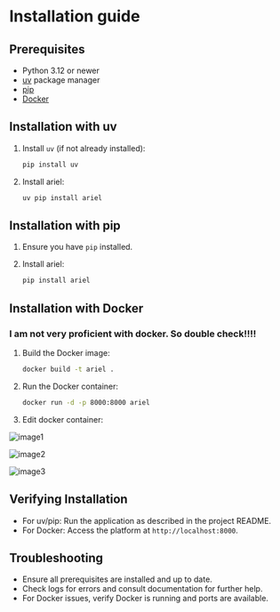 <!-- TODO:
1. check docker section
2. add images to docker section -->
# Installation guide

## Prerequisites

- Python 3.12 or newer
- [uv](https://github.com/astral-sh/uv) package manager
- [pip](https://pip.pypa.io/en/stable/)
- [Docker](https://www.docker.com/)

## Installation with uv

1. Install `uv` (if not already installed):

    ```bash
    pip install uv
    ```

3. Install ariel:
    ```bash
    uv pip install ariel
    ```

## Installation with pip

1. Ensure you have `pip` installed.
2. Install ariel:

    ```bash
    pip install ariel
    ```

## Installation with Docker

### I am not very proficient with docker. So double check!!!!
1. Build the Docker image:

    ```bash
    docker build -t ariel .
    ```

2. Run the Docker container:

    ```bash
    docker run -d -p 8000:8000 ariel
    ```

3. Edit docker container:

![image1](../resources/docker_img_1.jpeg)

![image2](../resources/docker_img_2.jpeg)

![image3](../resources/docker_img_2.jpeg)


## Verifying Installation

- For uv/pip: Run the application as described in the project README.
- For Docker: Access the platform at `http://localhost:8000`.

## Troubleshooting

- Ensure all prerequisites are installed and up to date.
- Check logs for errors and consult documentation for further help.
- For Docker issues, verify Docker is running and ports are available.